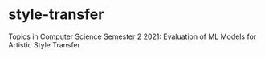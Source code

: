 # style-transfer
Topics in Computer Science Semester 2 2021: Evaluation of ML Models for Artistic Style Transfer
